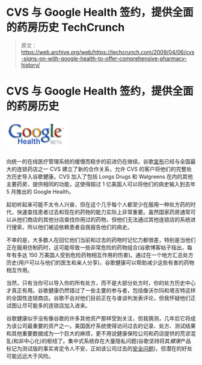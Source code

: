 # CVS 与 Google Health 签约，提供全面的药房历史 TechCrunch

> 原文：<https://web.archive.org/web/https://techcrunch.com/2009/04/06/cvs-signs-on-with-google-health-to-offer-comprehensive-pharmacy-history/>

# CVS 与 Google Health 签约，提供全面的药房历史

[![](img/93f479efb629f76a39b5caf6048071e7.png)](https://web.archive.org/web/20221021203619/https://www.google.com/health)

向统一的在线医疗管理系统的缓慢而稳步的前进仍在继续。谷歌[宣布](https://web.archive.org/web/20221021203619/http://googleblog.blogspot.com/2009/04/cvs-joins-google-health-rx-network.html)已经与全国最大的连锁药店之一 CVS 建立了新的合作关系，允许 CVS 的客户将他们的完整处方历史导入谷歌健康。CVS 加入了包括 Longs Drugs 和 Walgreens 在内的其他主要药房，提供相同的功能，这使得超过 1 亿美国人可以将他们的病史输入到去年 5 月推出的 Google Health。

起初听起来可能不太令人兴奋，但在这个几乎每个人都至少在服用一种处方药的时代，快速查找患者过去和现在的药物的能力实际上非常重要。虽然国家药房通常可以从他们商店的其他分店查找你用过的药物，但他们无法通过其他连锁店的系统进行搜索，所以他们被迫依赖患者自我报告他们的病史。

不幸的是，大多数人在回忆他们当前和过去的药物时记忆力都很差，特别是当他们正在服用仿制药时，这可能导致一些非常危险的药物组合(谷歌博客帖子指出，每年有多达 150 万美国人受到危险药物相互作用的伤害)。通过在一个地方汇总处方历史(用户可以与他们的医生和亲人分享)，谷歌健康可以帮助减少这些有害的药物相互作用。

当然，只有当你可以导入你的所有处方，而不是大部分处方时，你的处方历史中心才真正有用。谷歌健康仍然错过了一些主要的参与者，包括像沃尔玛和塔吉特这样的全国性连锁商店。谷歌不会对他们目前正在与谁谈判发表评论，但我怀疑他们正试图让尽可能多的连锁店加入进来。

谷歌健康似乎没有像谷歌的许多其他资产那样受到关注，但我猜测，几年后它将成为该公司最重要的资产之一。美国医疗系统使得访问过去的记录、处方、测试结果和其他重要数据成为一个巨大的麻烦，更不用说健康保险公司和药店提供的荒谬混乱(和非中心化)的枢纽了。集中式系统存在大量隐私问题(谷歌坚持将其*健康*产品标记为测试版的事实肯定令人不安，正如该公司过去的[安全问题](https://web.archive.org/web/20221021203619/http://www.beta.techcrunch.com/2009/03/07/huge-google-privacy-blunder-shares-your-docs-without-permission/))，但潜在的好处可能远远大于风险。